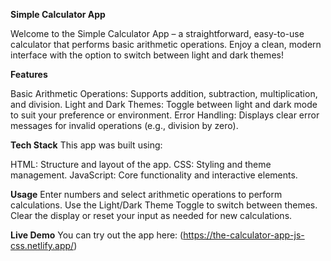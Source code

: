 
**Simple Calculator App**

Welcome to the Simple Calculator App – a straightforward, easy-to-use calculator that performs basic arithmetic operations. Enjoy a clean, modern interface with the option to switch between light and dark themes!

**Features**

Basic Arithmetic Operations: Supports addition, subtraction, multiplication, and division.
Light and Dark Themes: Toggle between light and dark mode to suit your preference or environment.
Error Handling: Displays clear error messages for invalid operations (e.g., division by zero).

**Tech Stack**
This app was built using:

HTML: Structure and layout of the app.
CSS: Styling and theme management.
JavaScript: Core functionality and interactive elements.


**Usage**
Enter numbers and select arithmetic operations to perform calculations.
Use the Light/Dark Theme Toggle to switch between themes.
Clear the display or reset your input as needed for new calculations.


**Live Demo**
You can try out the app here: (https://the-calculator-app-js-css.netlify.app/)